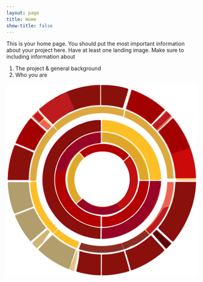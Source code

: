 ```yaml
---
layout: page
title: Home
show-title: false
---
```


This is your home page. You should put the most important information about your project here. Have at least one landing image. Make sure to including information about

1. The project & general background
2. Who you are

![BCDS Logo](assets/img/bcds-logo.webp)